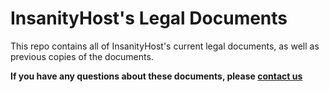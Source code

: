 # InsanityHost's Legal Documents
This repo contains all of InsanityHost's current legal documents, as well as previous copies of the documents.

**If you have any questions about these documents, please [contact us](https://billing.insanity.host/contact.php)**
